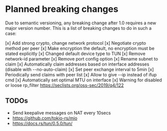 # Planned breaking changes

Due to semantic versioning, any breaking change after 1.0 requires a new major version number.
This is a list of breaking changes to do in such a case:

[x] Add strong crypto, change network protocol
[x] Negotiate crypto method per peer
[x] Make encryption the default, no encryption must be stated explicitly
[x] Changed default device type to TUN
[x] Remove network-id parameter
[x] Remove port config option
[x] Rename subnet to claim
[x] Automatically claim addresses based on interface addresses (disable with --no-auto-claim)
[x] Set peer exchange interval to 5min
[x] Periodically send claims with peer list
[x] Allow to give --ip instead of ifup cmd
[x] Automatically set optimal MTU on interface
[x] Warning for disabled or loose rp_filter https://seclists.org/oss-sec/2019/q4/122


## TODOs

- Send keepalive messages on NAT every 10secs
- https://github.com/tokio-rs/mio
- https://docs.rs/tun/0.5.0/tun/